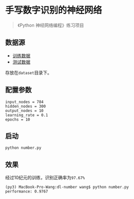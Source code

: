 # 手写数字识别的神经网络

> 《Python 神经网络编程》练习项目

## 数据源
* [训练数据](http://wwww.pjreddie.com/media/files/mnist_train.csv)
* [测试数据](http://wwww.pjreddie.com/media/files/mnist_test.csv)
  
存放在`dataset`目录下。

## 配置参数
```
input_nodes = 784
hidden_nodes = 300
output_nodes = 10
learning_rate = 0.1
epochs = 10
```

## 启动
```
python number.py
```

## 效果
经过10纪元的训练，识别正确率为`97.67%`
```
(py3) MacBook-Pro-Wang:dl-number wang$ python number.py
performance: 0.9767
```
